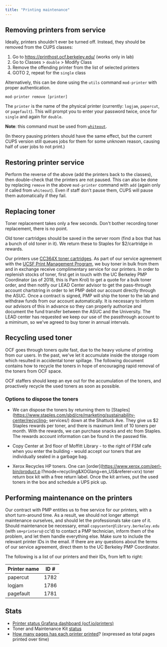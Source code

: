 ```yaml
---
title: "Printing maintenance"
---
```

## Removing printers from service

Ideally, printers shouldn't ever be turned off. Instead, they should be removed
from the CUPS classes:

1. Go to https://printhost.ocf.berkeley.edu/ (works only in lab)
2. Go to Classes > `double` > Modify Class
3. Remove the offending printer from the list of selected printers
4. GOTO 2, repeat for the `single` class

Alternatively, this can be done using the `utils` command `mod-printer` with proper authentication.

    mod-printer remove [printer]

The `printer` is the name of the physical printer (currently: `logjam`,
`papercut`, or `pagefault`). This will prompt you to enter your password
twice, once for `single` and again for `double`.

**Note**: this command must be used from [`whiteout`](https://www.ocf.berkeley.edu/docs/staff/backend/servers/#whiteout).

(In theory pausing printers should have the same effect, but the current CUPS
version still queues jobs for them for some unknown reason, causing half of
user jobs to not print.)

## Restoring printer service

Perform the reverse of the above (add the printers back to the classes), then
double-check that the printers are not paused. This can also be done by
replacing `remove` in the above `mod-printer` command with `add` (again only if called from `whiteout`).
Even if staff don't pause them,
CUPS will pause them automatically if they fail.

## Replacing toner

Toner replacement takes only a few seconds. Don't bother recording toner
replacement, there is no point.

Old toner cartridges should be saved in the server room (find a box that has a
bunch of old toner in it). We return these to Staples for $2/cartridge in
rewards.

Our printers use [CC364X toner cartridges][toner]. As part of our service
agreement with the [UCSF Print Management Program][pmp], we buy toner in bulk
from them and in exchange receive complimentary service for our printers. In
order to replenish stocks of toner, first get in touch with the UC Berkeley
PMP Coordinator (as of 2018, this is Pam Krol) to get a quote for a bulk toner
order, and then notify our LEAD Center advisor to get the pass-through account
chartstring in order to let PMP debit our account directly through the ASUC.
Once a contract is signed, PMP will ship the toner to the lab and withdraw
funds from our account automatically. It is necessary to inform our advisors
of this in advance so they can properly authorize and document the fund transfer
between the ASUC and the University. The LEAD center has requested we keep our
use of the passthrough account to a miminum, so we've agreed to buy toner in
annual intervals.

## Recycling used toner

OCF goes through toners quite fast, due to the heavy volume of printing from our
users. In the past, we've let it accumulate inside the storage room which
resulted in accidental toner spillage. The following document contains how
to recycle the toners in hope of encouraging rapid removal of the toners from OCF space.

OCF staffers should keep an eye out for the accumulation of the toners, and proactively
recycle the used toners as soon as possible.

### Options to dispose the toners

* We can dispose the toners by returning them to
[Staples](https://www.staples.com/sbd/cre/marketing/sustainability-center/recycling-
services/) down at the Shattuck Ave. They give us $2 Staples rewards per toner, and
there is maximum limit of 10 toners per month. With the rewards, we can purchase
snacks and etc from Staples.
The rewards account information can be found in the passwd file.

* Copy Center at 3rd floor of Moffitt Library - to the right of FSM cafe when you enter the
building - would accept our toners that are individually sealed in a garbage bag.

* Xerox Recycles HP toners. One can [order](https://www.xerox.com/perl-bin/product.p
l?mode=recycling&XOGlang=en_US&referer=xrx) toner return box kit with a free return
label. Once the kit arrives, put the used toners in the box and schedule a UPS pick up.

## Performing maintenance on the printers

Our contract with PMP entitles us to free service for our printers, with a
short turn-around time. As a result, we should not longer attempt maintenance
ourselves, and should let the professionals take care of it. Should maintenance
be necessary, email `copycenter@library.berkeley.edu` (with `sm+printers@` cc'd)
to contact a PMP technician, inform them of the problem, and let them handle
everything else. Make sure to include the relevant printer IDs in the email. If
there are any questions about the terms of our service agreement, direct them to
the UC Berkeley PMP Coordinator.

The following is a list of our printers and their IDs, from left to right:

|  Printer name | ID # |
|---------------|------|
| papercut      | 1782 |
| logjam        | 1786 |
| pagefault     | 1781 |

## Stats

 * [Printer status Grafana dashboard (ocf.io/printers)][printer-dashboard]
 * Toner and Maintenance Kit [status][printer-summary]
 * [How many pages has each printer printed][pages-printed]? (expressed as total
   pages printed over time)


[toner]: https://www.staples.com/HP-64X-Black-Toner-Cartridge-CC364XD-High-Yield-Twin-Pack/product_821762
[pmp]: https://campuslifeservices.ucsf.edu/documentsmedia/services/print_management
[printer-dashboard]: https://ocf.io/printers
[printer-summary]: https://www.ocf.berkeley.edu/stats/
[pages-printed]: https://www.ocf.berkeley.edu/stats/printing/pages-printed
